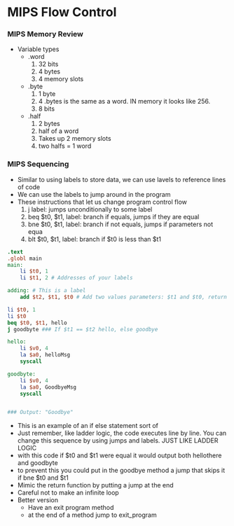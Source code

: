 # MIPS Flow Control

### MIPS Memory Review
* Variable types
	* .word
		1. 32 bits
		2. 4 bytes
		3. 4 memory slots
	* .byte
		1. 1 byte
		2. 4 .bytes is the same as a word. IN memory it looks like 256.
		3. 8 bits
	* .half
		1. 2 bytes
		2. half of a word
		3. Takes up 2 memory slots
		4. two halfs = 1 word

### MIPS Sequencing
* Similar to using labels to store data, we can use lavels to reference lines of code
* We can use the labels to jump around in the program
* These instructions that let us change program control flow
	1. j label: jumps unconditionally to some label
	2. beq $t0, $t1, label: branch if equals, jumps if they are equal
	3. bne $t0, $t1, label: branch if not equals, jumps if parameters not equa
	4. blt $t0, $t1, label: branch if $t0 is less than $t1
	
```mips
.text
.globl main
main:
	li $t0, 1
	li $t1, 2 # Addresses of your labels

adding: # This is a label
	add $t2, $t1, $t0 # Add two values parameters: $t1 and $t0, return value: $t2
```

```mips
li $t0, 1
li $t0
beq $t0, $t1, hello
j goodbyte ### If $t1 == $t2 hello, else goodbye

hello:
	li $v0, 4
	la $a0, helloMsg
	syscall

goodbyte:
	li $v0, 4
	la $a0, GoodbyeMsg
	syscall


### Output: "Goodbye"
```

* This is an example of an if else statement sort of
* Just remember, like ladder logic, the code executes line by line. You can change this sequence by using jumps and labels. JUST LIKE LADDER LOGIC
* with this code if $t0 and $t1 were equal it would output both hellothere and goodbyte
* to prevent this you could put in the goodbye method a jump that skips it if bne $t0 and $t1
* Mimic the return function by putting a jump at the end
* Careful not to make an infinite loop
* Better version
	* Have an exit program method
	* at the end of a method jump to exit_program




	
		
